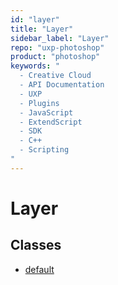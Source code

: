 ```yaml
---
id: "layer"
title: "Layer"
sidebar_label: "Layer"
repo: "uxp-photoshop"
product: "photoshop"
keywords: "
  - Creative Cloud
  - API Documentation
  - UXP
  - Plugins
  - JavaScript
  - ExtendScript
  - SDK
  - C++
  - Scripting
"
---
```


# Layer

## Classes

- [default](/ps_reference/classes/layer/)
